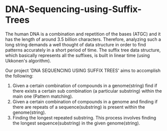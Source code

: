 # DNA-Sequencing-using-Suffix-Trees

The human DNA is a combination and repetition of the bases (ATGC) and it has the length of around 3.5 billion characters. 
Therefore, analyzing such a long string demands a well thought of data structure in order to find patterns accurately in a short period of time. 
The suffix tree data structure, which basically represents all the suffixes, is built in linear time (using Ukkonen's algorithm).

Our project 'DNA SEQUENCING USING SUFFIX TREES' aims to accomplish the following:

1. Given a certain combination of compounds in a genome(string) find if there exists a certain sub combination (a particular substring) within the main one (Pattern matching).
2. Given a certain combination of compounds in a genome and finding if there are repeats of a sequence(substring) is present within the genome(string).
3. Finding the longest repeated substring. This process involves finding the longest sequence(substring) in the given genome(string).
